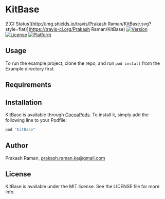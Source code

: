 # KitBase

[![CI Status](http://img.shields.io/travis/Prakash Raman/KitBase.svg?style=flat)](https://travis-ci.org/Prakash Raman/KitBase)
[![Version](https://img.shields.io/cocoapods/v/KitBase.svg?style=flat)](http://cocoapods.org/pods/KitBase)
[![License](https://img.shields.io/cocoapods/l/KitBase.svg?style=flat)](http://cocoapods.org/pods/KitBase)
[![Platform](https://img.shields.io/cocoapods/p/KitBase.svg?style=flat)](http://cocoapods.org/pods/KitBase)

## Usage

To run the example project, clone the repo, and run `pod install` from the Example directory first.

## Requirements

## Installation

KitBase is available through [CocoaPods](http://cocoapods.org). To install
it, simply add the following line to your Podfile:

```ruby
pod "KitBase"
```

## Author

Prakash Raman, prakash.raman.ka@gmail.com

## License

KitBase is available under the MIT license. See the LICENSE file for more info.
